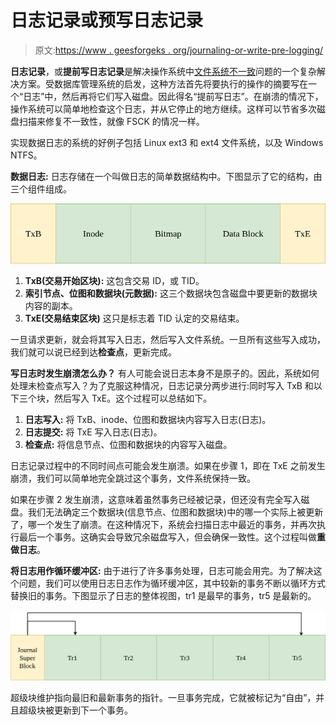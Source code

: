 # 日志记录或预写日志记录

> 原文:[https://www . geesforgeks . org/journaling-or-write-pre-logging/](https://www.geeksforgeeks.org/journaling-or-write-ahead-logging/)

**日志记录**，或**提前写日志记录**是解决操作系统中[文件系统不一致](https://www.geeksforgeeks.org/file-system-inconsistency/)问题的一个复杂解决方案。受数据库管理系统的启发，这种方法首先将要执行的操作的摘要写在一个“日志”中，然后再将它们写入磁盘。因此得名“提前写日志”。在崩溃的情况下，操作系统可以简单地检查这个日志，并从它停止的地方继续。这样可以节省多次磁盘扫描来修复不一致性，就像 FSCK 的情况一样。

实现数据日志的系统的好例子包括 Linux ext3 和 ext4 文件系统，以及 Windows NTFS。

**数据日志:**
日志存储在一个叫做日志的简单数据结构中。下图显示了它的结构，由三个组件组成。

![](img/2cef769bc71bca8d5ad06fbce00a0dcb.png)

1.  **TxB(交易开始区块):**
    这包含交易 ID，或 TID。
2.  **索引节点、位图和数据块(元数据):**
    这三个数据块包含磁盘中要更新的数据块内容的副本。
3.  **TxE(交易结束区块)**
    这只是标志着 TID 认定的交易结束。

一旦请求更新，就会将其写入日志，然后写入文件系统。一旦所有这些写入成功，我们就可以说已经到达**检查点**，更新完成。

**写日志时发生崩溃怎么办？**
有人可能会说日志本身不是原子的。因此，系统如何处理未检查点写入？为了克服这种情况，日志记录分两步进行:同时写入 TxB 和以下三个块，然后写入 TxE。这个过程可以总结如下。

1.  **日志写入:**
    将 TxB、inode、位图和数据块内容写入日志(日志)。
2.  **日志提交:**
    将 TxE 写入日志(日志)。
3.  **检查点:**
    将信息节点、位图和数据块的内容写入磁盘。

日志记录过程中的不同时间点可能会发生崩溃。如果在步骤 1，即在 TxE 之前发生崩溃，我们可以简单地完全跳过这个事务，文件系统保持一致。

如果在步骤 2 发生崩溃，这意味着虽然事务已经被记录，但还没有完全写入磁盘。我们无法确定三个数据块(信息节点、位图和数据块)中的哪一个实际上被更新了，哪一个发生了崩溃。在这种情况下，系统会扫描日志中最近的事务，并再次执行最后一个事务。这确实会导致冗余磁盘写入，但会确保一致性。这个过程叫做**重做日志**。

**将日志用作循环缓冲区:**
由于进行了许多事务处理，日志可能会用完。为了解决这个问题，我们可以使用日志日志作为循环缓冲区，其中较新的事务不断以循环方式替换旧的事务。下图显示了日志的整体视图，tr1 是最早的事务，tr5 是最新的。

![](img/55f00490494cb90ad68933df595f26e9.png)

超级块维护指向最旧和最新事务的指针。一旦事务完成，它就被标记为“自由”，并且超级块被更新到下一个事务。